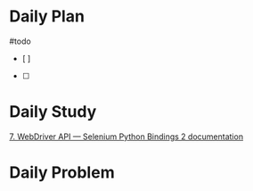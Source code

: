 # Daily Plan
#todo
- [ ] 
- [ ] 
# Daily Study
[7. WebDriver API — Selenium Python Bindings 2 documentation](https://selenium-python.readthedocs.io/api.html#selenium.webdriver.common.action_chains.ActionChains.send_keys)
# Daily Problem